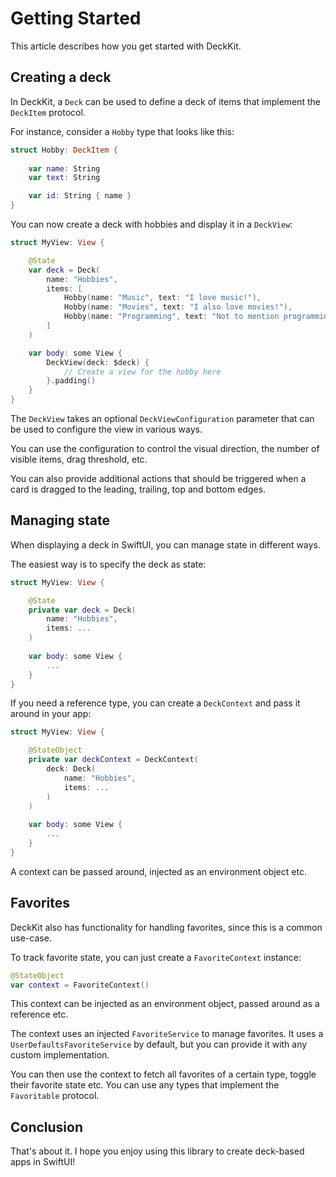 #  Getting Started

This article describes how you get started with DeckKit.


## Creating a deck

In DeckKit, a ``Deck`` can be used to define a deck of items that implement the ``DeckItem`` protocol.

For instance, consider a `Hobby` type that looks like this:

```swift
struct Hobby: DeckItem {
    
    var name: String
    var text: String

    var id: String { name }
}
```

You can now create a deck with hobbies and display it in a ``DeckView``:

```swift
struct MyView: View {

    @State
    var deck = Deck(
        name: "Hobbies",
        items: [
            Hobby(name: "Music", text: "I love music!"), 
            Hobby(name: "Movies", text: "I also love movies!"), 
            Hobby(name: "Programming", text: "Not to mention programming!")
        ]
    )

    var body: some View {
        DeckView(deck: $deck) {
            // Create a view for the hobby here
        }.padding()
    }
}
```

The ``DeckView`` takes an optional ``DeckViewConfiguration`` parameter that can be used to configure the view in various ways. 

You can use the configuration to control the visual direction, the number of visible items, drag threshold, etc. 

You can also provide additional actions that should be triggered when a card is dragged to the leading, trailing, top and bottom edges. 



## Managing state

When displaying a deck in SwiftUI, you can manage state in different ways.

The easiest way is to specify the deck as state:

```swift
struct MyView: View {

    @State
    private var deck = Deck(
        name: "Hobbies", 
        items: ...
    )
    
    var body: some View {
        ...
    }
}
```

If you need a reference type, you can create a ``DeckContext`` and pass it around in your app:

```swift
struct MyView: View {

    @StateObject
    private var deckContext = DeckContext(
        deck: Deck(
            name: "Hobbies", 
            items: ...
        )
    )
    
    var body: some View {
        ...
    }
}
```
 
A context can be passed around, injected as an environment object etc.



## Favorites

DeckKit also has functionality for handling favorites, since this is a common use-case.

To track favorite state, you can just create a ``FavoriteContext`` instance:

```swift
@StateObject
var context = FavoriteContext()
``` 

This context can be injected as an environment object, passed around as a reference etc.

The context uses an injected ``FavoriteService`` to manage favorites. It uses a ``UserDefaultsFavoriteService`` by default, but you can provide it with any custom implementation.

You can then use the context to fetch all favorites of a certain type, toggle their favorite state etc. You can use any types that implement the ``Favoritable`` protocol.



## Conclusion

That's about it. I hope you enjoy using this library to create deck-based apps in SwiftUI!
